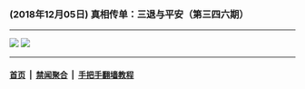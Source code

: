 ### (2018年12月05日) 真相传单：三退与平安（第三四六期） 

---

<img src="http://qikan.minghui.org/mhqkpage/qikanimage/2018/12/04/santui-346-pdf-online1.png"/> 

<img src="http://qikan.minghui.org/mhqkpage/qikanimage/2018/12/04/santui-346-pdf-online2.png"/> 



---

#### [首页](../../../..) &nbsp;|&nbsp; [禁闻聚合](https://github.com/gfw-breaker/banned-news) &nbsp;|&nbsp; [手把手翻墙教程](https://github.com/gfw-breaker/guides) 